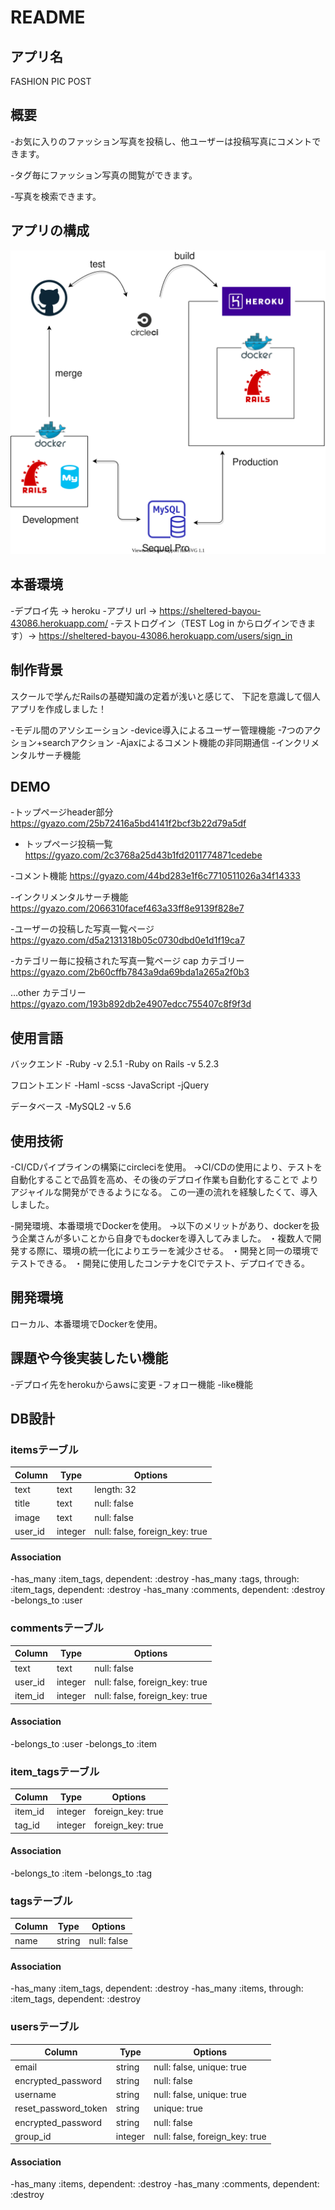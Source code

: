 # README

## アプリ名

FASHION PIC POST


## 概要

-お気に入りのファッション写真を投稿し、他ユーザーは投稿写真にコメントできます。

-タグ毎にファッション写真の閲覧ができます。

-写真を検索できます。


## アプリの構成

![](.drawio.svg)


## 本番環境

-デプロイ先 → heroku
-アプリ url → https://sheltered-bayou-43086.herokuapp.com/
-テストログイン（TEST Log in からログインできます）→ https://sheltered-bayou-43086.herokuapp.com/users/sign_in


## 制作背景

スクールで学んだRailsの基礎知識の定着が浅いと感じて、
下記を意識して個人アプリを作成しました！

-モデル間のアソシエーション
-device導入によるユーザー管理機能
-7つのアクション+searchアクション
-Ajaxによるコメント機能の非同期通信
-インクリメンタルサーチ機能


## DEMO

-トップページheader部分
https://gyazo.com/25b72416a5bd4141f2bcf3b22d79a5df

- トップページ投稿一覧
https://gyazo.com/2c3768a25d43b1fd2011774871cedebe

-コメント機能
https://gyazo.com/44bd283e1f6c7710511026a34f14333

-インクリメンタルサーチ機能
https://gyazo.com/2066310facef463a33ff8e9139f828e7

-ユーザーの投稿した写真一覧ページ
https://gyazo.com/d5a2131318b05c0730dbd0e1d1f19ca7

-カテゴリー毎に投稿された写真一覧ページ
cap カテゴリー
https://gyazo.com/2b60cffb7843a9da69bda1a265a2f0b3

…other カテゴリー
https://gyazo.com/193b892db2e4907edcc755407c8f9f3d


## 使用言語

バックエンド
-Ruby -v 2.5.1
-Ruby on Rails -v 5.2.3

フロントエンド
-Haml
-scss
-JavaScript
-jQuery

データベース
-MySQL2 -v 5.6


## 使用技術

-CI/CDパイプラインの構築にcircleciを使用。
→CI/CDの使用により、テストを自動化することで品質を高め、その後のデプロイ作業も自動化することで
よりアジャイルな開発ができるようになる。
この一連の流れを経験したくて、導入しました。

-開発環境、本番環境でDockerを使用。
→以下のメリットがあり、dockerを扱う企業さんが多いことから自身でもdockerを導入してみました。
・複数人で開発する際に、環境の統一化によりエラーを減少させる。
・開発と同一の環境でテストできる。
・開発に使用したコンテナをCIでテスト、デプロイできる。


## 開発環境

ローカル、本番環境でDockerを使用。


## 課題や今後実装したい機能

-デプロイ先をherokuからawsに変更
-フォロー機能
-like機能


## DB設計

### itemsテーブル

|Column|Type|Options|
|------|----|-------|
|text|text|length: 32|
|title|text|null: false|
|image|text|null: false|
|user_id|integer|null: false, foreign_key: true|

#### Association

-has_many :item_tags, dependent: :destroy
-has_many :tags, through: :item_tags, dependent: :destroy
-has_many :comments, dependent: :destroy
-belongs_to :user


### commentsテーブル

|Column|Type|Options|
|------|----|-------|
|text|text|null: false|
|user_id|integer|null: false, foreign_key: true|
|item_id|integer|null: false, foreign_key: true|

#### Association

-belongs_to :user
-belongs_to :item


### item_tagsテーブル

|Column|Type|Options|
|------|----|-------|
|item_id|integer|foreign_key: true|
|tag_id|integer|foreign_key: true|

#### Association

-belongs_to :item
-belongs_to :tag


### tagsテーブル

|Column|Type|Options|
|------|----|-------|
|name|string|null: false|

#### Association

-has_many :item_tags, dependent: :destroy
-has_many :items, through: :item_tags, dependent: :destroy


### usersテーブル

|Column|Type|Options|
|------|----|-------|
|email|string|null: false, unique: true|
|encrypted_password|string|null: false|
|username|string|null: false, unique: true|
|reset_password_token|string|unique: true|
|encrypted_password|string|null: false|
|group_id|integer|null: false, foreign_key: true|

#### Association

-has_many :items, dependent: :destroy
-has_many :comments, dependent: :destroy
